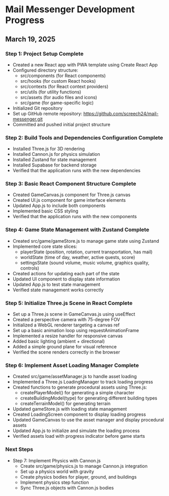 # Mail Messenger Development Progress

## March 19, 2025

### Step 1: Project Setup Complete
- Created a new React app with PWA template using Create React App
- Configured directory structure:
  - src/components (for React components)
  - src/hooks (for custom React hooks)
  - src/contexts (for React context providers)
  - src/utils (for utility functions)
  - src/assets (for audio files and icons)
  - src/game (for game-specific logic)
- Initialized Git repository
- Set up GitHub remote repository: https://github.com/screech24/mail-messenger.git
- Committed and pushed initial project structure

### Step 2: Build Tools and Dependencies Configuration Complete
- Installed Three.js for 3D rendering
- Installed Cannon.js for physics simulation
- Installed Zustand for state management
- Installed Supabase for backend storage
- Verified that the application runs with the new dependencies

### Step 3: Basic React Component Structure Complete
- Created GameCanvas.js component for Three.js canvas
- Created UI.js component for game interface elements
- Updated App.js to include both components
- Implemented basic CSS styling
- Verified that the application runs with the new components

### Step 4: Game State Management with Zustand Complete
- Created src/game/gameStore.js to manage game state using Zustand
- Implemented core state slices:
  - playerState (position, rotation, current transportation, has mail)
  - worldState (time of day, weather, active quests, score)
  - settingsState (sound volume, music volume, graphics quality, controls)
- Created actions for updating each part of the state
- Updated UI component to display state information
- Updated App.js to test state management
- Verified state management works correctly

### Step 5: Initialize Three.js Scene in React Complete
- Set up a Three.js scene in GameCanvas.js using useEffect
- Created a perspective camera with 75-degree FOV
- Initialized a WebGL renderer targeting a canvas ref
- Set up a basic animation loop using requestAnimationFrame
- Implemented a resize handler for responsive canvas
- Added basic lighting (ambient + directional)
- Added a simple ground plane for visual reference
- Verified the scene renders correctly in the browser

### Step 6: Implement Asset Loading Manager Complete
- Created src/game/assetManager.js to handle asset loading
- Implemented a Three.js LoadingManager to track loading progress
- Created functions to generate procedural assets using Three.js:
  - createPlayerModel() for generating a simple character
  - createBuildingModel(type) for generating different building types
  - createTerrainModel() for generating terrain
- Updated gameStore.js with loading state management
- Created LoadingScreen component to display loading progress
- Updated GameCanvas to use the asset manager and display procedural assets
- Updated App.js to initialize and simulate the loading process
- Verified assets load with progress indicator before game starts

### Next Steps
- Step 7: Implement Physics with Cannon.js
  - Create src/game/physics.js to manage Cannon.js integration
  - Set up a physics world with gravity
  - Create physics bodies for player, ground, and buildings
  - Implement physics step function
  - Sync Three.js objects with Cannon.js bodies
